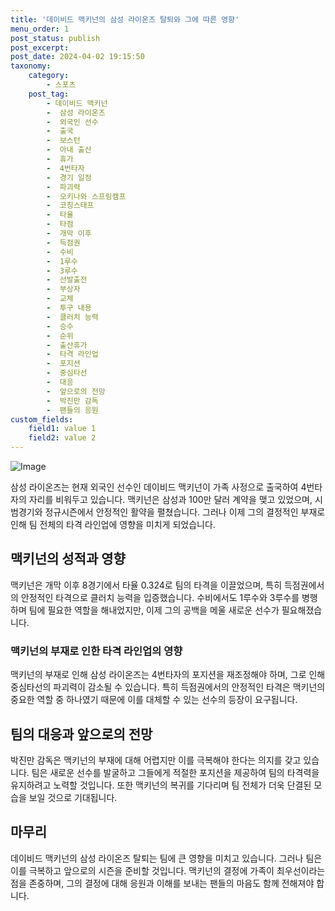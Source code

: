 ```yaml
---
title: '데이비드 맥키넌의 삼성 라이온즈 탈퇴와 그에 따른 영향'
menu_order: 1
post_status: publish
post_excerpt: 
post_date: 2024-04-02 19:15:50
taxonomy:
    category:
        - 스포츠
    post_tag:
        - 데이비드 맥키넌
        -  삼성 라이온즈
        -  외국인 선수
        -  출국
        -  보스턴
        -  아내 출산
        -  휴가
        -  4번타자
        -  경기 일정
        -  파괴력
        -  오키나와 스프링캠프
        -  코칭스태프
        -  타율
        -  타점
        -  개막 이후
        -  득점권
        -  수비
        -  1루수
        -  3루수
        -  선발출전
        -  부상자
        -  교체
        -  투구 내용
        -  클러치 능력
        -  승수
        -  순위
        -  출산휴가
        -  타격 라인업
        -  포지션
        -  중심타선
        -  대응
        -  앞으로의 전망
        -  박진만 감독
        -  팬들의 응원
custom_fields:
    field1: value 1
    field2: value 2
---
```


![Image](https://imgnews.pstatic.net/image/382/2024/04/02/0001117271_001_20240402160601394.jpg?type=w647)

삼성 라이온즈는 현재 외국인 선수인 데이비드 맥키넌이 가족 사정으로 출국하여 4번타자의 자리를 비워두고 있습니다. 맥키넌은 삼성과 100만 달러 계약을 맺고 있었으며, 시범경기와 정규시즌에서 안정적인 활약을 펼쳤습니다. 그러나 이제 그의 결정적인 부재로 인해 팀 전체의 타격 라인업에 영향을 미치게 되었습니다.
## 맥키넌의 성적과 영향
맥키넌은 개막 이후 8경기에서 타율 0.324로 팀의 타격을 이끌었으며, 특히 득점권에서의 안정적인 타격으로 클러치 능력을 입증했습니다. 수비에서도 1루수와 3루수를 병행하며 팀에 필요한 역할을 해내었지만, 이제 그의 공백을 메울 새로운 선수가 필요해졌습니다.
### 맥키넌의 부재로 인한 타격 라인업의 영향
맥키넌의 부재로 인해 삼성 라이온즈는 4번타자의 포지션을 재조정해야 하며, 그로 인해 중심타선의 파괴력이 감소될 수 있습니다. 특히 득점권에서의 안정적인 타격은 맥키넌의 중요한 역할 중 하나였기 때문에 이를 대체할 수 있는 선수의 등장이 요구됩니다.
## 팀의 대응과 앞으로의 전망
박진만 감독은 맥키넌의 부재에 대해 어렵지만 이를 극복해야 한다는 의지를 갖고 있습니다. 팀은 새로운 선수를 발굴하고 그들에게 적절한 포지션을 제공하여 팀의 타격력을 유지하려고 노력할 것입니다. 또한 맥키넌의 복귀를 기다리며 팀 전체가 더욱 단결된 모습을 보일 것으로 기대됩니다.
## 마무리
데이비드 맥키넌의 삼성 라이온즈 탈퇴는 팀에 큰 영향을 미치고 있습니다. 그러나 팀은 이를 극복하고 앞으로의 시즌을 준비할 것입니다. 맥키넌의 결정에 가족이 최우선이라는 점을 존중하며, 그의 결정에 대해 응원과 이해를 보내는 팬들의 마음도 함께 전해져야 합니다.

